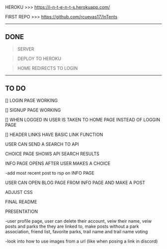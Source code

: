HEROKU >>> https://i-n-t-e-n-t-s.herokuapp.com/

FIRST REPO >>> https://github.com/rcuevas17/InTents

---
DONE
---

> SERVER

> DEPLOY TO HEROKU

>HOME REDIRECTS TO LOGIN

---
TO DO
---

[] LOGIN PAGE WORKING

[] SIGNUP PAGE WORKING

[] WHEN LOGGED IN USER IS TAKEN TO HOME PAGE INSTEAD OF LOGGIN PAGE

[] HEADER LINKS HAVE BASIC LINK FUNCTION



USER CAN SEND A SEARCH TO API


CHOICE PAGE SHOWS API SEARCH RESULTS


INFO PAGE OPENS AFTER USER MAKES A CHOICE


-add most recent post to rsp on INFO PAGE


USER CAN OPEN BLOG PAGE FROM INFO PAGE AND MAKE A POST


ADJUST CSS


FINAL README


PRESENTATION


-user profile page, user can delete their account, veiw their name, veiw posts and parks the they are linked to, make posts without a park association, friend list, favorite parks, trail name and trail name voting

-look into how to use images from a url (like when posing a link in discord)


